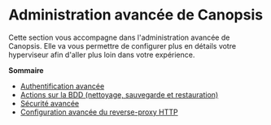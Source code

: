 # Administration avancée de Canopsis

Cette section vous accompagne dans l'administration avancée de Canopsis. Elle va vous permettre de configurer plus en détails votre hyperviseur afin d'aller plus loin dans votre expérience.

**Sommaire**

- [Authentification avancée](authentification.md)
- [Actions sur la BDD (nettoyage, sauvegarde et restauration)](actions-base-donnees.md)
- [Sécurité avancée](configuration-parefeu-et-selinux.md)
- [Configuration avancée du reverse-proxy HTTP](reverse-proxy.md)
